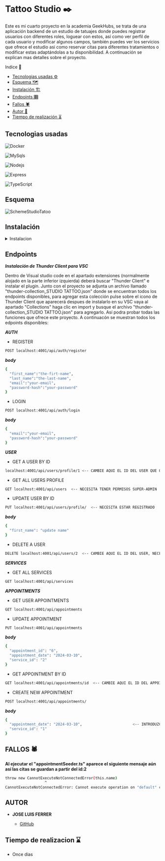 # Tattoo Studio ✒️

Este es mi cuarto proyecto en la academia GeekHubs, se trata de una aplicación backend de un estudio de tatuajes donde puedes registrar usuarios con diferentes roles, loguear con estos, así como ver perfil de cada usuario y modificar algunos campos, también puedes ver los servicios que ofrece el estudio asi como reservar citas para diferentes tratamientos o modificar estas adaptándolas a tu disponibilidad. A continuación se explican mas detalles sobre el proyecto.

<summary> Indice 🧾</summary>


- [Tecnologias usadas ⚙](#tecnologias-)
- [Esquema 🗺️](#esquema)
- [Instalación 🏗️](#instalacion-)
- [Endpoints 🎛️](#endpoints)
- [Fallos 🕷️](#fallos-)
- [Autor 🎨](#autor-)
- [Tiempo de realización ⏳](#tiempo-de-realizacion-)


## Tecnologias usadas

<img src="https://img.shields.io/badge/docker-2496ED?style=for-the-badge&logo=docker&logoColor=white" 
alt="Docker"/>

<img src="https://img.shields.io/badge/mysql-4479A1?style=for-the-badge&logo=MySQL&logoColor=white" 
alt="MySqls"/>

<img src="https://img.shields.io/badge/NodeJs-339933?style=for-the-badge&logo=Node.js&logoColor=white" 
alt="Nodejs" />

<img src="https://img.shields.io/badge/Express.js-335933?style=for-the-badge&logo=express&logoColor=white" 
alt="Express" />

<img src="https://img.shields.io/badge/Typescript-3178C6?style=for-the-badge&logo=typescript&logoColor=white" 
alt="TypeScript" />

## Esquema 

![SchemeStudioTatoo](https://github.com/jluisferrer/Proyecto-4/assets/157707370/e2c1e793-a0b1-4ec8-bc78-fe80c9badaad)


## Instalación

<details>

<summary>Instalacion</summary>

**1**

***Clonar el repositorio***
```sh
git clone
```

**2**

***Instalar dependencias***
```sh
npm install
```

**3**

***Crear archivo .env y agregue sus propios datos como en el ejemplo .env.samples***

**4**

***Poner en marcha el servidor***
```sh
npm run dev
```

**5**

***Ejecutar las migraciones de las tablas***

```sh
npm run run-migrations
```

***Tambien puede deshacer las migraciones de las tablas***

```sh
npm run revert-migrations
```

**6**

***Agregar datos a las tablas***
***IMPORTANTE EJECUTAR POR ORDEN LAS SEEDERS !!***

```sh
npm run seed-services
```

```sh
npm run seed-roles
```

```sh
npm run seed-users
```

```sh
npm run seed-appointments
```

</details>


## Endpoints

***Instalación de Thunder Client para VSC***

Dentro de Visual studio code en el apartado extensiones (normalmente alojado en la parte inferior izquierda) deberá buscar "Thunder Client" e instalar el plugin. 
Junto con el proyecto se adjunta un archivo llamado "thunder-collection_STUDIO TATTOO.json" donde se encuentran todos los endpoints disponibles, para agregar esta colección pulse sobre el icono de Thunder Client que aparecerá despues de instalarlo en su VSC vaya al apartado "Collections" haga clic en import y busque el archivo "thunder-collection_STUDIO TATTOO.json" para agregarlo. Así podra probar todas las funciones que ofrece este proyecto. A continuacón se muestran todos los edpoints disponibles:

***AUTH***

- REGISTER 

 ```sh
POST localhost:4001/api/auth/register
 ```
***body***

 ```sh
{
   "first_name":"the-firt-name",
   "last_name":"the-last-name",
   "email":"your-email",
   "password-hash":"your-password"
}
 ```

- LOGIN 

 ```sh
POST localhost:4001/api/auth/login
 ```
***body***

 ```sh
{
   "email":"your-email",
   "password-hash":"your-password"
}
 ```
***USER***      

- GET A USER BY ID

 ```sh
localhost:4001/api/users/profile/1 <-- CAMBIE AQUI EL ID DEL USER QUE QUIERA VISUALIZAR, NECESITA ESTAR REGISTRADO
 ```

- GET ALL USERS PROFILE

 ```sh
GET localhost:4001/api/users  <-- NECESITA TENER PERMISOS SUPER-ADMIN
 ```

- UPDATE USER BY ID

 ```sh
PUT localhost:4001/api/users/profile/  <-- NECESITA ESTAR REGISTRADO
 ```
***body***

 ```sh
{
   "first_name": "update name"
}
 ```

- DELETE A USER

 ```sh
DELETE localhost:4001/api/users/2  <-- CAMBIE AQUI EL ID DEL USER, NECESITA TENER PERMISOS SUPER-ADMIN
 ```

***SERVICES***  
 - GET ALL SERVICES

```sh
GET localhost:4001/api/services
 ```

***APPOINTMENTS***  

 - GET USER APPOINTMENTS

 ```sh
GET localhost:4001/api/appointments
 ```

 - UPDATE APPOINTMENT 

 ```sh
PUT localhost:4001/api/appointments
 ```
***body***

 ```sh
{
   "appointment_id": "6",
   "appointment_date": "2024-03-10",
   "service_id": "2" 
}
 ```
 - GET APPOINTMENT BY ID
   
 ```sh
GET localhost:4001/api/appointments/id  <-- CAMBIE AQUI EL ID DEL APPOINTMENT
 ```

 - CREATE NEW APPOINTMENT
    
 ```sh
POST localhost:4001/api/appointments/
 ```
***body***

 ```sh
{
   "appointment_date": "2024-03-10",                       <-- INTRODUZCA AQUI SUS DATOS 
   "service_id": "1"
}
```

## FALLOS 🕷️

**Al ejecutar el "appointmentSeeder.ts" aparece el siguiente mensaje aún así las citas se guardan a partir del id:2**

```sh
throw new CannotExecuteNotConnectedError(this.name)
                  ^
CannotExecuteNotConnectedError: Cannot execute operation on "default" connection because connection is not yet established.
```

## AUTOR

- **JOSE LUIS FERRER**

   - [GitHub](https://github.com/jluisferrer/)

## Tiempo de realizacion ⌛

- Once días
